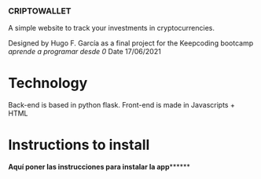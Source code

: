 ### CRIPTOWALLET

A simple website to track your investments in cryptocurrencies.

Designed by Hugo F. García as a final project for the Keepcoding bootcamp *aprende a programar desde 0*
Date 17/06/2021

# Technology
Back-end is based in python flask.
Front-end is made in Javascripts + HTML

# Instructions to install

********Aquí poner las instrucciones para instalar la app**************

